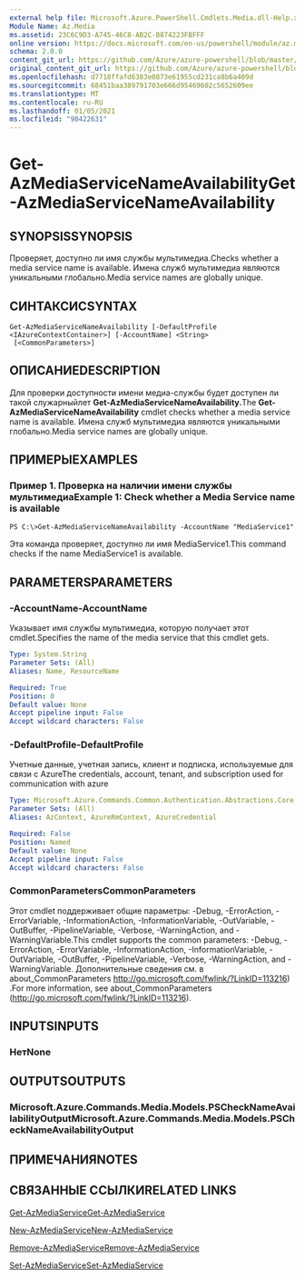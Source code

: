 ```yaml
---
external help file: Microsoft.Azure.PowerShell.Cmdlets.Media.dll-Help.xml
Module Name: Az.Media
ms.assetid: 23C6C9D3-A745-46C8-AB2C-B874223FBFFF
online version: https://docs.microsoft.com/en-us/powershell/module/az.media/get-azmediaservicenameavailability
schema: 2.0.0
content_git_url: https://github.com/Azure/azure-powershell/blob/master/src/Media/Media/help/Get-AzMediaServiceNameAvailability.md
original_content_git_url: https://github.com/Azure/azure-powershell/blob/master/src/Media/Media/help/Get-AzMediaServiceNameAvailability.md
ms.openlocfilehash: d7718ffafd6383e0873e61955cd231ca8b6a409d
ms.sourcegitcommit: 68451baa389791703e666d95469602c5652609ee
ms.translationtype: MT
ms.contentlocale: ru-RU
ms.lasthandoff: 01/05/2021
ms.locfileid: "98422631"
---
```

# <span data-ttu-id="4a9b2-101">Get-AzMediaServiceNameAvailability</span><span class="sxs-lookup"><span data-stu-id="4a9b2-101">Get-AzMediaServiceNameAvailability</span></span>

## <span data-ttu-id="4a9b2-102">SYNOPSIS</span><span class="sxs-lookup"><span data-stu-id="4a9b2-102">SYNOPSIS</span></span>
<span data-ttu-id="4a9b2-103">Проверяет, доступно ли имя службы мультимедиа.</span><span class="sxs-lookup"><span data-stu-id="4a9b2-103">Checks whether a media service name is available.</span></span>
<span data-ttu-id="4a9b2-104">Имена служб мультимедиа являются уникальными глобально.</span><span class="sxs-lookup"><span data-stu-id="4a9b2-104">Media service names are globally unique.</span></span>

## <span data-ttu-id="4a9b2-105">СИНТАКСИС</span><span class="sxs-lookup"><span data-stu-id="4a9b2-105">SYNTAX</span></span>

```
Get-AzMediaServiceNameAvailability [-DefaultProfile <IAzureContextContainer>] [-AccountName] <String>
 [<CommonParameters>]
```

## <span data-ttu-id="4a9b2-106">ОПИСАНИЕ</span><span class="sxs-lookup"><span data-stu-id="4a9b2-106">DESCRIPTION</span></span>
<span data-ttu-id="4a9b2-107">Для проверки доступности имени медиа-службы будет доступен ли такой служарныйлет **Get-AzMediaServiceNameAvailability.**</span><span class="sxs-lookup"><span data-stu-id="4a9b2-107">The **Get-AzMediaServiceNameAvailability** cmdlet checks whether a media service name is available.</span></span>
<span data-ttu-id="4a9b2-108">Имена служб мультимедиа являются уникальными глобально.</span><span class="sxs-lookup"><span data-stu-id="4a9b2-108">Media service names are globally unique.</span></span>

## <span data-ttu-id="4a9b2-109">ПРИМЕРЫ</span><span class="sxs-lookup"><span data-stu-id="4a9b2-109">EXAMPLES</span></span>

### <span data-ttu-id="4a9b2-110">Пример 1. Проверка на наличии имени службы мультимедиа</span><span class="sxs-lookup"><span data-stu-id="4a9b2-110">Example 1: Check whether a Media Service name is available</span></span>
```
PS C:\>Get-AzMediaServiceNameAvailability -AccountName "MediaService1"
```

<span data-ttu-id="4a9b2-111">Эта команда проверяет, доступно ли имя MediaService1.</span><span class="sxs-lookup"><span data-stu-id="4a9b2-111">This command checks if the name MediaService1 is available.</span></span>

## <span data-ttu-id="4a9b2-112">PARAMETERS</span><span class="sxs-lookup"><span data-stu-id="4a9b2-112">PARAMETERS</span></span>

### <span data-ttu-id="4a9b2-113">-AccountName</span><span class="sxs-lookup"><span data-stu-id="4a9b2-113">-AccountName</span></span>
<span data-ttu-id="4a9b2-114">Указывает имя службы мультимедиа, которую получает этот cmdlet.</span><span class="sxs-lookup"><span data-stu-id="4a9b2-114">Specifies the name of the media service that this cmdlet gets.</span></span>

```yaml
Type: System.String
Parameter Sets: (All)
Aliases: Name, ResourceName

Required: True
Position: 0
Default value: None
Accept pipeline input: False
Accept wildcard characters: False
```

### <span data-ttu-id="4a9b2-115">-DefaultProfile</span><span class="sxs-lookup"><span data-stu-id="4a9b2-115">-DefaultProfile</span></span>
<span data-ttu-id="4a9b2-116">Учетные данные, учетная запись, клиент и подписка, используемые для связи с Azure</span><span class="sxs-lookup"><span data-stu-id="4a9b2-116">The credentials, account, tenant, and subscription used for communication with azure</span></span>

```yaml
Type: Microsoft.Azure.Commands.Common.Authentication.Abstractions.Core.IAzureContextContainer
Parameter Sets: (All)
Aliases: AzContext, AzureRmContext, AzureCredential

Required: False
Position: Named
Default value: None
Accept pipeline input: False
Accept wildcard characters: False
```

### <span data-ttu-id="4a9b2-117">CommonParameters</span><span class="sxs-lookup"><span data-stu-id="4a9b2-117">CommonParameters</span></span>
<span data-ttu-id="4a9b2-118">Этот cmdlet поддерживает общие параметры: -Debug, -ErrorAction, -ErrorVariable, -InformationAction, -InformationVariable, -OutVariable, -OutBuffer, -PipelineVariable, -Verbose, -WarningAction, and -WarningVariable.</span><span class="sxs-lookup"><span data-stu-id="4a9b2-118">This cmdlet supports the common parameters: -Debug, -ErrorAction, -ErrorVariable, -InformationAction, -InformationVariable, -OutVariable, -OutBuffer, -PipelineVariable, -Verbose, -WarningAction, and -WarningVariable.</span></span> <span data-ttu-id="4a9b2-119">Дополнительные сведения см. в about_CommonParameters http://go.microsoft.com/fwlink/?LinkID=113216) .</span><span class="sxs-lookup"><span data-stu-id="4a9b2-119">For more information, see about_CommonParameters (http://go.microsoft.com/fwlink/?LinkID=113216).</span></span>

## <span data-ttu-id="4a9b2-120">INPUTS</span><span class="sxs-lookup"><span data-stu-id="4a9b2-120">INPUTS</span></span>

### <span data-ttu-id="4a9b2-121">Нет</span><span class="sxs-lookup"><span data-stu-id="4a9b2-121">None</span></span>

## <span data-ttu-id="4a9b2-122">OUTPUTS</span><span class="sxs-lookup"><span data-stu-id="4a9b2-122">OUTPUTS</span></span>

### <span data-ttu-id="4a9b2-123">Microsoft.Azure.Commands.Media.Models.PSCheckNameAvailabilityOutput</span><span class="sxs-lookup"><span data-stu-id="4a9b2-123">Microsoft.Azure.Commands.Media.Models.PSCheckNameAvailabilityOutput</span></span>

## <span data-ttu-id="4a9b2-124">ПРИМЕЧАНИЯ</span><span class="sxs-lookup"><span data-stu-id="4a9b2-124">NOTES</span></span>

## <span data-ttu-id="4a9b2-125">СВЯЗАННЫЕ ССЫЛКИ</span><span class="sxs-lookup"><span data-stu-id="4a9b2-125">RELATED LINKS</span></span>

[<span data-ttu-id="4a9b2-126">Get-AzMediaService</span><span class="sxs-lookup"><span data-stu-id="4a9b2-126">Get-AzMediaService</span></span>](./Get-AzMediaService.md)

[<span data-ttu-id="4a9b2-127">New-AzMediaService</span><span class="sxs-lookup"><span data-stu-id="4a9b2-127">New-AzMediaService</span></span>](./New-AzMediaService.md)

[<span data-ttu-id="4a9b2-128">Remove-AzMediaService</span><span class="sxs-lookup"><span data-stu-id="4a9b2-128">Remove-AzMediaService</span></span>](./Remove-AzMediaService.md)

[<span data-ttu-id="4a9b2-129">Set-AzMediaService</span><span class="sxs-lookup"><span data-stu-id="4a9b2-129">Set-AzMediaService</span></span>](./Set-AzMediaService.md)


